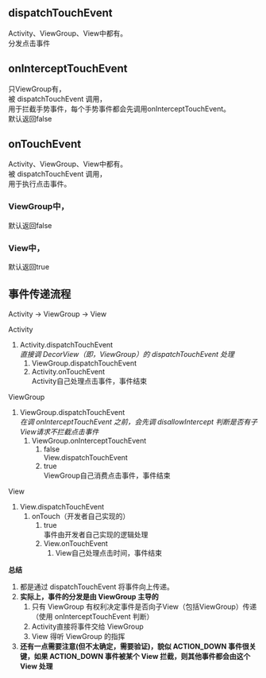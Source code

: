 ---
---
## dispatchTouchEvent

Activity、ViewGroup、View中都有。<br/>
分发点击事件

## onInterceptTouchEvent

只ViewGroup有，<br/>
被 dispatchTouchEvent 调用，<br/>
用于拦截手势事件，每个手势事件都会先调用onInterceptTouchEvent。<br/>
默认返回false<br/>

## onTouchEvent

Activity、ViewGroup、View中都有。<br/>
被 dispatchTouchEvent 调用，<br/>
用于执行点击事件。<br/>

### ViewGroup中，<br/>

默认返回false<br/>

### View中，<br/>

默认返回true<br/>

## 事件传递流程

Activity -> ViewGroup -> View<br/>

Activity
1. Activity.dispatchTouchEvent<br/>
    *直接调 DecorView（即，ViewGroup）的 dispatchTouchEvent 处理*
    1. ViewGroup.dispatchTouchEvent<br/>
    1. Activity.onTouchEvent<br/>
    Activity自己处理点击事件，事件结束

ViewGroup
1. ViewGroup.dispatchTouchEvent<br/>
    *在调 onInterceptTouchEvent 之前，会先调 disallowIntercept 判断是否有子View请求不拦截点击事件*<br/>
    1. ViewGroup.onInterceptTouchEvent<br/>
        1. false<br/>
            View.dispatchTouchEvent<br/>
        1. true<br/>
            ViewGroup自己消费点击事件，事件结束<br/>

View
1. View.dispatchTouchEvent<br/>
    1. onTouch（开发者自己实现的）
        1. true<br/>
            事件由开发者自己实现的逻辑处理
        1. View.onTouchEvent<br/>
            1. View自己处理点击时间，事件结束<br/>

**总结**
1. 都是通过 dispatchTouchEvent 将事件向上传递。
1. **实际上，事件的分发是由 ViewGroup 主导的**
    1. 只有 ViewGroup 有权利决定事件是否向子View（包括ViewGroup）传递<br/>
    （使用 onInterceptTouchEvent 判断）
    1. Activity直接将事件交给 ViewGroup
    1. View 得听 ViewGroup 的指挥
1. **还有一点需要注意(但不太确定，需要验证)，貌似 ACTION_DOWN 事件很关键，如果 ACTION_DOWN 事件被某个 View 拦截，则其他事件都会由这个 View 处理**
